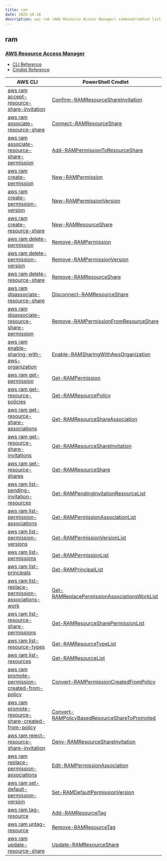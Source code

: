```yaml
---
title: ram
date: 2025-10-18
description: aws ram (AWS Resource Access Manager) command/cmdlet list.
---
```


## ram

### [AWS Resource Access Manager](https://aws.amazon.com/ram/)

* [CLI Reference](https://awscli.amazonaws.com/v2/documentation/api/latest/reference/ram/index.html)
* [Cmdlet Reference](https://docs.aws.amazon.com/powershell/latest/reference/items/AWS_Resource_Access_Manager_cmdlets.html)

|AWS CLI|PowerShell Cmdlet|
|----|----|
|[aws ram accept-resource-share-invitation](https://awscli.amazonaws.com/v2/documentation/api/latest/reference/ram/accept-resource-share-invitation.html)|[Confirm-RAMResourceShareInvitation](https://docs.aws.amazon.com/powershell/latest/reference/items/Confirm-RAMResourceShareInvitation.html)|
|[aws ram associate-resource-share](https://awscli.amazonaws.com/v2/documentation/api/latest/reference/ram/associate-resource-share.html)|[Connect-RAMResourceShare](https://docs.aws.amazon.com/powershell/latest/reference/items/Connect-RAMResourceShare.html)|
|[aws ram associate-resource-share-permission](https://awscli.amazonaws.com/v2/documentation/api/latest/reference/ram/associate-resource-share-permission.html)|[Add-RAMPermissionToResourceShare](https://docs.aws.amazon.com/powershell/latest/reference/items/Add-RAMPermissionToResourceShare.html)|
|[aws ram create-permission](https://awscli.amazonaws.com/v2/documentation/api/latest/reference/ram/create-permission.html)|[New-RAMPermission](https://docs.aws.amazon.com/powershell/latest/reference/items/New-RAMPermission.html)|
|[aws ram create-permission-version](https://awscli.amazonaws.com/v2/documentation/api/latest/reference/ram/create-permission-version.html)|[New-RAMPermissionVersion](https://docs.aws.amazon.com/powershell/latest/reference/items/New-RAMPermissionVersion.html)|
|[aws ram create-resource-share](https://awscli.amazonaws.com/v2/documentation/api/latest/reference/ram/create-resource-share.html)|[New-RAMResourceShare](https://docs.aws.amazon.com/powershell/latest/reference/items/New-RAMResourceShare.html)|
|[aws ram delete-permission](https://awscli.amazonaws.com/v2/documentation/api/latest/reference/ram/delete-permission.html)|[Remove-RAMPermission](https://docs.aws.amazon.com/powershell/latest/reference/items/Remove-RAMPermission.html)|
|[aws ram delete-permission-version](https://awscli.amazonaws.com/v2/documentation/api/latest/reference/ram/delete-permission-version.html)|[Remove-RAMPermissionVersion](https://docs.aws.amazon.com/powershell/latest/reference/items/Remove-RAMPermissionVersion.html)|
|[aws ram delete-resource-share](https://awscli.amazonaws.com/v2/documentation/api/latest/reference/ram/delete-resource-share.html)|[Remove-RAMResourceShare](https://docs.aws.amazon.com/powershell/latest/reference/items/Remove-RAMResourceShare.html)|
|[aws ram disassociate-resource-share](https://awscli.amazonaws.com/v2/documentation/api/latest/reference/ram/disassociate-resource-share.html)|[Disconnect-RAMResourceShare](https://docs.aws.amazon.com/powershell/latest/reference/items/Disconnect-RAMResourceShare.html)|
|[aws ram disassociate-resource-share-permission](https://awscli.amazonaws.com/v2/documentation/api/latest/reference/ram/disassociate-resource-share-permission.html)|[Remove-RAMPermissionFromResourceShare](https://docs.aws.amazon.com/powershell/latest/reference/items/Remove-RAMPermissionFromResourceShare.html)|
|[aws ram enable-sharing-with-aws-organization](https://awscli.amazonaws.com/v2/documentation/api/latest/reference/ram/enable-sharing-with-aws-organization.html)|[Enable-RAMSharingWithAwsOrganization](https://docs.aws.amazon.com/powershell/latest/reference/items/Enable-RAMSharingWithAwsOrganization.html)|
|[aws ram get-permission](https://awscli.amazonaws.com/v2/documentation/api/latest/reference/ram/get-permission.html)|[Get-RAMPermission](https://docs.aws.amazon.com/powershell/latest/reference/items/Get-RAMPermission.html)|
|[aws ram get-resource-policies](https://awscli.amazonaws.com/v2/documentation/api/latest/reference/ram/get-resource-policies.html)|[Get-RAMResourcePolicy](https://docs.aws.amazon.com/powershell/latest/reference/items/Get-RAMResourcePolicy.html)|
|[aws ram get-resource-share-associations](https://awscli.amazonaws.com/v2/documentation/api/latest/reference/ram/get-resource-share-associations.html)|[Get-RAMResourceShareAssociation](https://docs.aws.amazon.com/powershell/latest/reference/items/Get-RAMResourceShareAssociation.html)|
|[aws ram get-resource-share-invitations](https://awscli.amazonaws.com/v2/documentation/api/latest/reference/ram/get-resource-share-invitations.html)|[Get-RAMResourceShareInvitation](https://docs.aws.amazon.com/powershell/latest/reference/items/Get-RAMResourceShareInvitation.html)|
|[aws ram get-resource-shares](https://awscli.amazonaws.com/v2/documentation/api/latest/reference/ram/get-resource-shares.html)|[Get-RAMResourceShare](https://docs.aws.amazon.com/powershell/latest/reference/items/Get-RAMResourceShare.html)|
|[aws ram list-pending-invitation-resources](https://awscli.amazonaws.com/v2/documentation/api/latest/reference/ram/list-pending-invitation-resources.html)|[Get-RAMPendingInvitationResourceList](https://docs.aws.amazon.com/powershell/latest/reference/items/Get-RAMPendingInvitationResourceList.html)|
|[aws ram list-permission-associations](https://awscli.amazonaws.com/v2/documentation/api/latest/reference/ram/list-permission-associations.html)|[Get-RAMPermissionAssociationList](https://docs.aws.amazon.com/powershell/latest/reference/items/Get-RAMPermissionAssociationList.html)|
|[aws ram list-permission-versions](https://awscli.amazonaws.com/v2/documentation/api/latest/reference/ram/list-permission-versions.html)|[Get-RAMPermissionVersionList](https://docs.aws.amazon.com/powershell/latest/reference/items/Get-RAMPermissionVersionList.html)|
|[aws ram list-permissions](https://awscli.amazonaws.com/v2/documentation/api/latest/reference/ram/list-permissions.html)|[Get-RAMPermissionList](https://docs.aws.amazon.com/powershell/latest/reference/items/Get-RAMPermissionList.html)|
|[aws ram list-principals](https://awscli.amazonaws.com/v2/documentation/api/latest/reference/ram/list-principals.html)|[Get-RAMPrincipalList](https://docs.aws.amazon.com/powershell/latest/reference/items/Get-RAMPrincipalList.html)|
|[aws ram list-replace-permission-associations-work](https://awscli.amazonaws.com/v2/documentation/api/latest/reference/ram/list-replace-permission-associations-work.html)|[Get-RAMReplacePermissionAssociationsWorkList](https://docs.aws.amazon.com/powershell/latest/reference/items/Get-RAMReplacePermissionAssociationsWorkList.html)|
|[aws ram list-resource-share-permissions](https://awscli.amazonaws.com/v2/documentation/api/latest/reference/ram/list-resource-share-permissions.html)|[Get-RAMResourceSharePermissionList](https://docs.aws.amazon.com/powershell/latest/reference/items/Get-RAMResourceSharePermissionList.html)|
|[aws ram list-resource-types](https://awscli.amazonaws.com/v2/documentation/api/latest/reference/ram/list-resource-types.html)|[Get-RAMResourceTypeList](https://docs.aws.amazon.com/powershell/latest/reference/items/Get-RAMResourceTypeList.html)|
|[aws ram list-resources](https://awscli.amazonaws.com/v2/documentation/api/latest/reference/ram/list-resources.html)|[Get-RAMResourceList](https://docs.aws.amazon.com/powershell/latest/reference/items/Get-RAMResourceList.html)|
|[aws ram promote-permission-created-from-policy](https://awscli.amazonaws.com/v2/documentation/api/latest/reference/ram/promote-permission-created-from-policy.html)|[Convert-RAMPermissionCreatedFromPolicy](https://docs.aws.amazon.com/powershell/latest/reference/items/Convert-RAMPermissionCreatedFromPolicy.html)|
|[aws ram promote-resource-share-created-from-policy](https://awscli.amazonaws.com/v2/documentation/api/latest/reference/ram/promote-resource-share-created-from-policy.html)|[Convert-RAMPolicyBasedResourceShareToPromoted](https://docs.aws.amazon.com/powershell/latest/reference/items/Convert-RAMPolicyBasedResourceShareToPromoted.html)|
|[aws ram reject-resource-share-invitation](https://awscli.amazonaws.com/v2/documentation/api/latest/reference/ram/reject-resource-share-invitation.html)|[Deny-RAMResourceShareInvitation](https://docs.aws.amazon.com/powershell/latest/reference/items/Deny-RAMResourceShareInvitation.html)|
|[aws ram replace-permission-associations](https://awscli.amazonaws.com/v2/documentation/api/latest/reference/ram/replace-permission-associations.html)|[Edit-RAMPermissionAssociation](https://docs.aws.amazon.com/powershell/latest/reference/items/Edit-RAMPermissionAssociation.html)|
|[aws ram set-default-permission-version](https://awscli.amazonaws.com/v2/documentation/api/latest/reference/ram/set-default-permission-version.html)|[Set-RAMDefaultPermissionVersion](https://docs.aws.amazon.com/powershell/latest/reference/items/Set-RAMDefaultPermissionVersion.html)|
|[aws ram tag-resource](https://awscli.amazonaws.com/v2/documentation/api/latest/reference/ram/tag-resource.html)|[Add-RAMResourceTag](https://docs.aws.amazon.com/powershell/latest/reference/items/Add-RAMResourceTag.html)|
|[aws ram untag-resource](https://awscli.amazonaws.com/v2/documentation/api/latest/reference/ram/untag-resource.html)|[Remove-RAMResourceTag](https://docs.aws.amazon.com/powershell/latest/reference/items/Remove-RAMResourceTag.html)|
|[aws ram update-resource-share](https://awscli.amazonaws.com/v2/documentation/api/latest/reference/ram/update-resource-share.html)|[Update-RAMResourceShare](https://docs.aws.amazon.com/powershell/latest/reference/items/Update-RAMResourceShare.html)|

